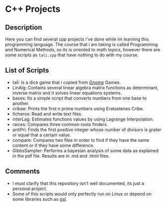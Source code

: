 # C++ Projects

## Description

Here you can find several cpp projects i've done while im learning this programming language. The course that i am taking is called Programming and Numerical Methods, so its is oriented to math topics, however there are some scripts as ```tali.cpp``` that have nothing to do with my course.

## List of Scripts

* tali: Is a dice game that i copied from [Gnome](https://www.gnome.org/) Games. 
* LinAlg: Contains several linear algebra matrix functions as determinant, inverse matrix and it solves linear equations systems.
* bases: Its a simple script that converts numbers from one base to another.
* cribae: Prints the first n prime numbers using Eratostenes Cribe.
* ficheros: Read and write text files.
* interLag: Estimates functions values by using Lagrange Interpolation.
* raices: Compares three common roots finders.
* antiPri: Finds the first positive integer whose number of divisors is grater or equal that a certain value.
* compare: Compares two files in order to find if they have the same content or if they have some difference.
* GibbsSampler: Performs a bayesian analysis of some data as explained in the pdf file. Results are in .md and .html files.


## Comments

* I must clarify that this repository isn't well documented, its just a personal project.
* Some of this scripts would only perfectly run on Linux or depend on some libraries such as [gsl](https://www.gnu.org/software/gsl/).

